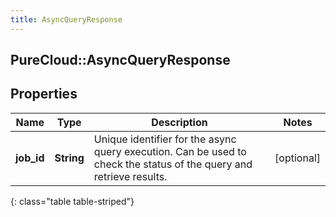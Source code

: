 ```yaml
---
title: AsyncQueryResponse
---
```

## PureCloud::AsyncQueryResponse

## Properties

|Name | Type | Description | Notes|
|------------ | ------------- | ------------- | -------------|
| **job_id** | **String** | Unique identifier for the async query execution. Can be used to check the status of the query and retrieve results. | [optional] |
{: class="table table-striped"}


